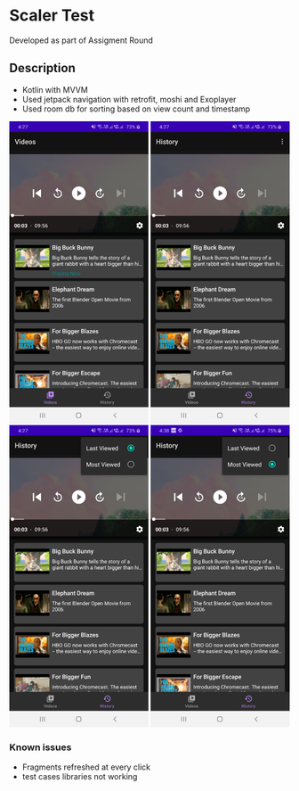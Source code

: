 # Scaler Test

Developed as part of Assigment Round

## Description

* Kotlin with MVVM 
* Used jetpack navigation with retrofit, moshi and Exoplayer
* Used room db for sorting based on view count and timestamp 

<img src="Screenshot_1.png"  width=250> <img src="Screenshot_2.png"  width=250>
</br>
<img src="Screenshot_3.png" width=250>  <img src="Screenshot_4.png" width=250>

### Known issues

* Fragments refreshed at every click
* test cases libraries not working
